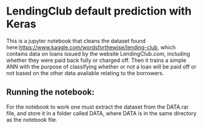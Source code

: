 # LendingClub default prediction with Keras
This is a jupyter notebook that cleans the dataset found here:https://www.kaggle.com/wordsforthewise/lending-club, which contains data on loans issued by the website LendingClub.com, including whether they were paid back fully or charged off.
Then it trains a simple ANN with the purpose of classifying whether or not a loan will be paid off or not based on the other data available relating to the borrowers.


## Running the notebook:
For the notebook to work one must extract the dataset from the DATA.rar file, and store it in a folder called DATA, where DATA is in the same directory as the notebook file.
